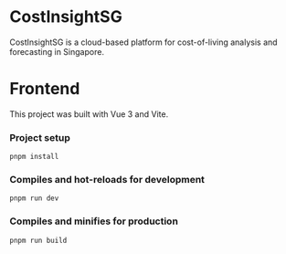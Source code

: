 # CostInsightSG
CostInsightSG is a cloud-based platform for cost-of-living analysis and forecasting in Singapore.

# Frontend

This project was built with Vue 3 and Vite.

### Project setup
```
pnpm install
```

### Compiles and hot-reloads for development
```
pnpm run dev
```

### Compiles and minifies for production
```
pnpm run build
```